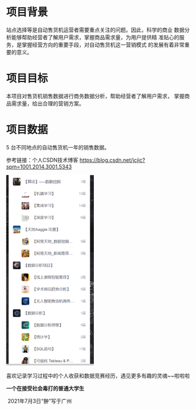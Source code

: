# 项目背景 

站点选择等是自动售货机运营者需要重点关注的问题。因此，科学的商业
数据分析能够帮助经营者了解用户需求，掌握商品需求量，为用户提供精
准贴心的服务，是掌握经营方向的重要手段，对自动售货机这一营销模式
的发展有着非常重要的意义。

# 项目目标 

本项目对售货机销售数据进行商务数据分析，帮助经营者了解用户需求，
掌握商品需求量，给出合理的营销方案。

# 项目数据

 5 台不同地点的自动售货机一年的销售数据。

参考链接：个人CSDN技术博客  https://blog.csdn.net/jcjic?spm=1001.2014.3001.5343

<img src="readme.assets/image-20210703151812040.png" alt="image-20210703151812040" style="zoom:50%;" />

喜欢记录学习过程中的个人收获和数据竞赛经历，遇见更多有趣的灵魂~~啦啦啦

**一个在接受社会毒打的普通大学生**

​																															2021年7月3日“翀”写于广州

